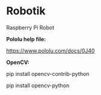 # Robotik
Raspberry Pi Robot

**Pololu help file:**

https://www.pololu.com/docs/0J40

**OpenCV:**

pip install opencv-contrib-python

pip install opencv-python